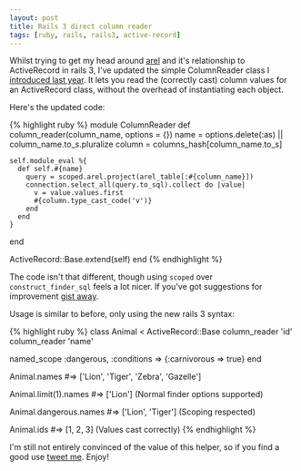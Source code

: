```yaml
---
layout: post
title: Rails 3 direct column reader
tags: [ruby, rails, rails3, active-record]
---
```

Whilst trying to get my head around [arel](http://github.com/brynary/arel) and it's relationship to ActiveRecord in rails 3, I've updated the simple ColumnReader class I [introduced last year](http://tomafro.net/2009/05/read-active-record-columns-directly-from-the-class).  It lets you read the (correctly cast) column values for an ActiveRecord class, without the overhead of instantiating each object.

Here's the updated code:

{% highlight ruby %}
module ColumnReader
  def column_reader(column_name, options = {})
    name = options.delete(:as) || column_name.to_s.pluralize
    column = columns_hash[column_name.to_s]
  
    self.module_eval %{
      def self.#{name}
        query = scoped.arel.project(arel_table[:#{column_name}])
        connection.select_all(query.to_sql).collect do |value| 
          v = value.values.first
          #{column.type_cast_code('v')}
        end
      end
    }
  end

  ActiveRecord::Base.extend(self)
end
{% endhighlight %}

The code isn't that different, though using `scoped` over `construct_finder_sql` feels a lot nicer.  If you've got suggestions for improvement [gist away](http://gist.github.com/301420). 

Usage is similar to before, only using the new rails 3 syntax:

{% highlight ruby %}
class Animal < ActiveRecord::Base
  column_reader 'id'
  column_reader 'name'  
 
  named_scope :dangerous, :conditions => {:carnivorous => true} 
end

Animal.names 
#=> ['Lion', 'Tiger', 'Zebra', 'Gazelle']
 
Animal.limit(1).names 
#=> ['Lion'] (Normal finder options supported)
 
Animal.dangerous.names 
#=> ['Lion', 'Tiger'] (Scoping respected)
 
Animal.ids
#=> [1, 2, 3] (Values cast correctly)
{% endhighlight %}

I'm still not entirely convinced of the value of this helper, so if you find a good use [tweet me](http://twitter.com/tomafro).  Enjoy!
